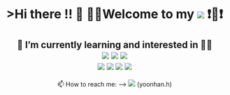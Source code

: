 <div align=center><h1>>Hi there !! 🙋‍ 🙋‍♂Welcome to my <img src="https://img.shields.io/badge/github-181717?style=for-the-badge&logo=github&logoColor=white"> ❗💖❗</h1></div> 


<!--
**rokmc1256/rokmc1256** is a ✨ _special_ ✨ repository because its `README.md` (this file) appears on your GitHub profile.

Here are some ideas to get you started:

- 🔭 I’m currently working on ...

- 👯 I’m looking to collaborate on ...
- 🤔 I’m looking for help with ...
- 💬 Ask me about ...
- 😄 Pronouns: ...
- ⚡ Fun fact: ... -->
<div align=center>
   <h2>🌱 I’m currently learning and interested in 🔽🔽
      <div></div>
      <div align=center>
         <img src="https://img.shields.io/badge/git-F05032?style=for-the-badge&logo=git&logoColor=white">
         <img src="https://img.shields.io/badge/c-A8B9CC?style=for-the-badge&logo=c&logoColor=white">
         <img src="https://img.shields.io/badge/c++-00599C?style=for-the-badge&logo=c%2B%2B&logoColor=white">
         <br>
         <img src="https://img.shields.io/badge/java-007396?style=for-the-badge&logo=java&logoColor=white">
         <img src="https://img.shields.io/badge/html5-E34F26?style=for-the-badge&logo=html5&logoColor=white">
         <img src="https://img.shields.io/badge/css-1572B6?style=for-the-badge&logo=css3&logoColor=white">
         <img src="https://img.shields.io/badge/javascript-F7DF1E?style=for-the-badge&logo=javascript&logoColor=black">
     </div>
   </h2>
</div>
  
 <div align=center>
📫 How to reach me: --> 
<img src="https://img.shields.io/badge/Instagram-E4405F?style=for-the-badge&logo=Instagram&logoColor=white"> (yoonhan.h)
 </div>


